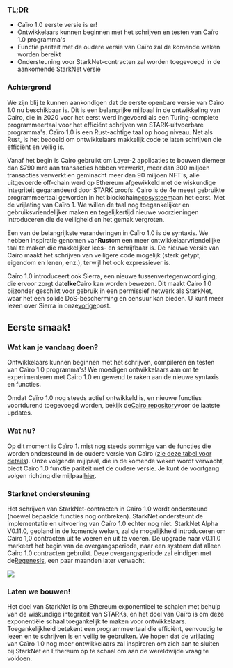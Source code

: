 ### TL;DR

* Caïro 1.0 eerste versie is er!
* Ontwikkelaars kunnen beginnen met het schrijven en testen van Caïro 1.0 programma's
* Functie pariteit met de oudere versie van Caïro zal de komende weken worden bereikt
* Ondersteuning voor StarkNet-contracten zal worden toegevoegd in de aankomende StarkNet versie

### Achtergrond

We zijn blij te kunnen aankondigen dat de eerste openbare versie van Caïro 1.0 nu beschikbaar is. Dit is een belangrijke mijlpaal in de ontwikkeling van Caïro, die in 2020 voor het eerst werd ingevoerd als een Turing-complete programmeertaal voor het efficiënt schrijven van STARK-uitvoerbare programma's. Caïro 1.0 is een Rust-achtige taal op hoog niveau. Net als Rust, is het bedoeld om ontwikkelaars makkelijk code te laten schrijven die efficiënt en veilig is.

Vanaf het begin is Cairo gebruikt om Layer-2 applicaties te bouwen die[](https://dashboard.starkware.co/starkex)meer dan $790 mrd aan transacties hebben verwerkt, meer dan 300 miljoen transacties verwerkt en geminacht meer dan 90 miljoen NFT's, alle uitgevoerde off-chain werd op Ethereum afgewikkeld met de wiskundige integriteit gegarandeerd door STARK proofs. Cairo is de 4e meest gebruikte programmeertaal geworden in het blockchain[ecosysteem](https://defillama.com/languages)aan het eerst. Met de vrijlating van Caïro 1. We willen de taal nog toegankelijker en gebruiksvriendelijker maken en tegelijkertijd nieuwe voorzieningen introduceren die de veiligheid en het gemak vergroten.

Een van de belangrijkste veranderingen in Caïro 1.0 is de syntaxis. We hebben inspiratie genomen van**Rust**om een meer ontwikkelaarvriendelijke taal te maken die makkelijker lees- en schrijfbaar is. De nieuwe versie van Caïro maakt het schrijven van veiligere code mogelijk (sterk getypt, eigendom en lenen, enz.), terwijl het ook expressiever is.

Caïro 1.0 introduceert ook Sierra, een nieuwe tussenvertegenwoordiging, die ervoor zorgt dat**elke**Cairo kan worden bewezen. Dit maakt Cairo 1.0 bijzonder geschikt voor gebruik in een permissief netwerk als StarkNet, waar het een solide DoS-bescherming en censuur kan bieden. U kunt meer lezen over Sierra in onze[vorige](https://medium.com/starkware/cairo-1-0-aa96eefb19a0)post.

## Eerste smaak!

### Wat kan je vandaag doen?

Ontwikkelaars kunnen beginnen met het schrijven, compileren en testen van Caïro 1.0 programma's! We moedigen ontwikkelaars aan om te experimenteren met Cairo 1.0 en gewend te raken aan de nieuwe syntaxis en functies.

Omdat Caïro 1.0 nog steeds actief ontwikkeld is, en nieuwe functies voortdurend toegevoegd worden, bekijk de[Cairo repository](https://github.com/starkware-libs/cairo/)voor de laatste updates.

### Wat nu?

Op dit moment is Caïro 1. mist nog steeds sommige van de functies die worden ondersteund in de oudere versie van Caïro ([zie deze tabel voor details](https://github.com/starkware-libs/cairo/blob/main/docs/FEATURE_PARITY.md)). Onze volgende mijlpaal, die in de komende weken wordt verwacht, biedt Cairo 1.0 functie pariteit met de oudere versie. Je kunt de voortgang volgen richting die mijlpaal[hier](https://github.com/starkware-libs/cairo/blob/main/docs/FEATURE_PARITY.md).

### Starknet ondersteuning

Het schrijven van StarkNet-contracten in Caïro 1.0 wordt ondersteund (hoewel bepaalde functies nog ontbreken). StarkNet ondersteunt de implementatie en uitvoering van Caïro 1.0 echter nog niet. StarkNet Alpha V0.11.0, gepland in de komende weken, zal de mogelijkheid introduceren om Cairo 1,0 contracten uit te voeren en uit te voeren. De upgrade naar v0.11.0 markeert het begin van de overgangsperiode, naar een systeem dat alleen Cairo 1.0 contracten gebruikt. Deze overgangsperiode zal eindigen met de[Regenesis](https://medium.com/starkware/starknet-regenesis-the-plan-bd0219843ef4), een paar maanden later verwacht.

![](/assets/0_odxbxeacqdwizlfw.jpg)

### Laten we bouwen!

Het doel van StarkNet is om Ethereum exponentieel te schalen met behulp van de wiskundige integriteit van STARKs, en het doel van Caïro is om deze exponentiële schaal toegankelijk te maken voor ontwikkelaars. Toegankelijkheid betekent een programmeertaal die efficiënt, eenvoudig te lezen en te schrijven is en veilig te gebruiken. We hopen dat de vrijlating van Caïro 1.0 nog meer ontwikkelaars zal inspireren om zich aan te sluiten bij StarkNet en Ethereum op te schaal om aan de wereldwijde vraag te voldoen.